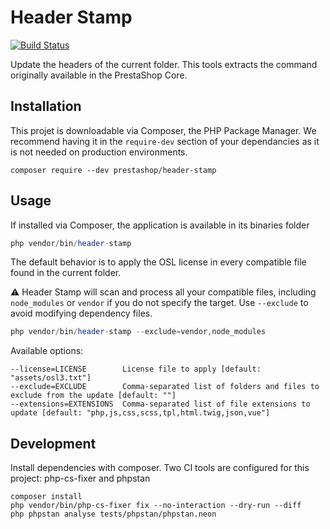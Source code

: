 # Header Stamp

[![Build Status](https://travis-ci.com/PrestaShopCorp/header-stamp.svg?branch=master)](https://travis-ci.com/PrestaShopCorp/header-stamp)

Update the headers of the current folder. This tools extracts the command originally available in the PrestaShop Core.

## Installation

This projet is downloadable via Composer, the PHP Package Manager. We recommend having it in the `require-dev` section of your dependancies as it is not needed on production environments.

```
composer require --dev prestashop/header-stamp
```

## Usage

If installed via Composer, the application is available in its binaries folder

```php
php vendor/bin/header-stamp
```

The default behavior is to apply the OSL license in every compatible file found in the current folder.

:warning: Header Stamp will scan and process all your compatible files, including `node_modules` or `vendor` if you do not specify the target. Use `--exclude` to avoid modifying dependency files.

```php
php vendor/bin/header-stamp --exclude=vendor,node_modules
```

Available options:

```
--license=LICENSE        License file to apply [default: "assets/osl3.txt"]
--exclude=EXCLUDE        Comma-separated list of folders and files to exclude from the update [default: ""]
--extensions=EXTENSIONS  Comma-separated list of file extensions to update [default: "php,js,css,scss,tpl,html.twig,json,vue"]
```

## Development

Install dependencies with composer. Two CI tools are configured for this project: php-cs-fixer and phpstan

```
composer install
php vendor/bin/php-cs-fixer fix --no-interaction --dry-run --diff
php phpstan analyse tests/phpstan/phpstan.neon
```
